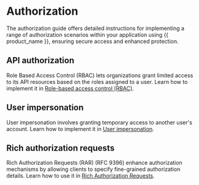 # Authorization

The authorization guide offers detailed instructions for implementing a range of authorization scenarios within your application using {{ product_name }}, ensuring secure access and enhanced protection.

## API authorization

Role Based Access Control (RBAC) lets organizations grant limited access to its API resources based on the roles assigned to a user. Learn how to implement it in [Role-based access control (RBAC)]({{base_path}}/guides/authorization/api-authorization/api-authorization/).

## User impersonation

User impersonation involves granting temporary access to another user's account. Learn how to implement it in [User impersonation]({{base_path}}/guides/authorization/user-impersonation/).

## Rich authorization requests

Rich Authorization Requests (RAR) (RFC 9396) enhance authorization mechanisms by allowing clients to specify fine-grained authorization details. Learn how to use it in [Rich Authorization Requests]({{base_path}}/guides/authorization/rich-authorization-requests/).
